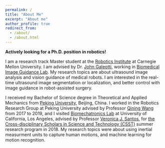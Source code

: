 ```yaml
---
permalink: /
title: "About Me"
excerpt: "About me"
author_profile: true
redirect_from: 
  - /about/
  - /about.html
---
```


**Actively looking for a Ph.D. position in robotics!**

I am a research track Master student at the [Robotics Institute](https://www.ri.cmu.edu/) at Carnegie Mellon University. I am advised by Dr. [John Galeotti](https://www.ri.cmu.edu/ri-faculty/john-galeotti/), working in [Biomedical Image Guidance Lab](https://www.ri.cmu.edu/robotics-groups/biomedical-image-guidance/). My research topics are about ultrasound image analysis and vision guidance of medical robots. I am interested in the real-time ultrasound image segmentation or localization, and better control with image guidance in robot-assisted surgery.

I received my Bachelor of Science degree in Theoretical and Applied Mechanics from [Peking University](http://english.pku.edu.cn/), Beijing, China. I worked in the Robotics Research Group at Peking University advised by Professor [Qining Wang](http://en.coe.pku.edu.cn/faculty/facultyaz/891217.htm) from 2017 to 2019, and I visited [Biomechatronics Lab](https://uclabiomechatronics.wordpress.com/) at University of California, Los Angeles, advised by Professor [Veronica J. Santos](https://samueli.ucla.edu/people/veronica-santos/), for [the Cross-disciplinary Scholars in Science and Technology (CSST)](https://csst.ucla.edu/) summer research program in 2018.
My research topics were about using inertial measurment units to capture human motions, and machine learning for motion recognition.

